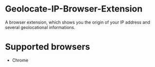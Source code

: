 Geolocate-IP-Browser-Extension
==============================

A browser extension, which shows you the origin of your IP address and several geolocational informations.

Supported browsers
==============================
* Chrome
